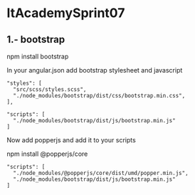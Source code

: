 # ItAcademySprint07

## 1.- bootstrap
npm install bootstrap 

 In your angular.json add bootstrap stylesheet and javascript
```
"styles": [
  "src/scss/styles.scss",
  "./node_modules/bootstrap/dist/css/bootstrap.min.css",
],

"scripts": [
  "./node_modules/bootstrap/dist/js/bootstrap.min.js"
]
```
 Now add popperjs and add it to your scripts
 
npm install @popperjs/core 
```
"scripts": [
  "./node_modules/@popperjs/core/dist/umd/popper.min.js",
  "./node_modules/bootstrap/dist/js/bootstrap.min.js"
]
```